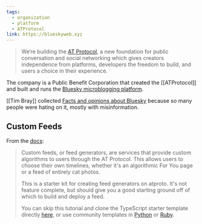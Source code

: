 ```yaml
---
tags:
  - organization
  - platform
  - ATProtocol
link: https://blueskyweb.xyz
---
```


> We‘re building the [AT Protocol](https://atproto.com/), a new  foundation for public conversation and social networking which gives creators independence from platforms, developers the freedom to build, and users a choice in their experience.

The company is a Public Benefit Corporation that created the [[ATProtocol]] and built and runs the [Bluesky microblogging platform](https://baky.app).

[[Tim Bray]]  collected [Facts and opinions about Bluesky](https://www.tbray.org/ongoing/When/202x/2023/04/28/Bluesky) because so many people were hating on it, mostly with misinformation. 

## Custom Feeds

From the [docs](https://docs.bsky.app/docs/starter-templates/custom-feeds):

> Custom feeds, or feed generators, are services that provide custom algorithms to users through the AT Protocol. This allows users to choose their own timelines, whether it's an algorithmic For You page or a feed of entirely cat photos.
> 
> This is a starter kit for creating feed generators on atproto. It's not feature complete, but should give you a good starting ground off of which to build and deploy a feed.
> 
> You can skip this tutorial and clone the TypeScript starter template directly [here](https://github.com/bluesky-social/feed-generator), or use community templates in [Python](https://github.com/MarshalX/bluesky-feed-generator) or [Ruby](https://github.com/mackuba/bluesky-feeds-rb).